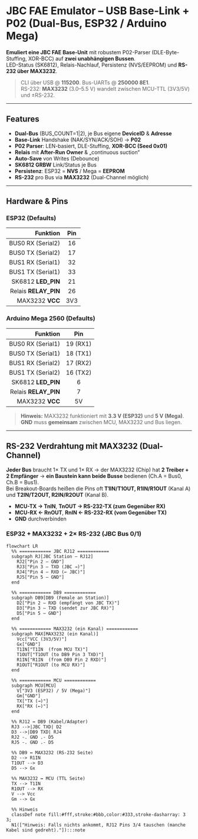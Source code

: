 # JBC FAE Emulator – USB Base-Link + P02 (Dual-Bus, ESP32 / Arduino Mega)

**Emuliert eine JBC FAE Base-Unit** mit robustem P02-Parser (DLE-Byte-Stuffing, XOR-BCC) auf **zwei unabhängigen Bussen**.  
LED-Status (SK6812), Relais-Nachlauf, Persistenz (NVS/EEPROM) und **RS-232 über MAX3232**.

> CLI über USB @ **115200**. Bus-UARTs @ **250000 8E1**.  
> RS-232: **MAX3232** (3.0–5.5 V) wandelt zwischen MCU-TTL (3V3/5V) und ±RS-232.

---

## Features

- **Dual-Bus** (BUS_COUNT=1|2), je Bus eigene **DeviceID** & **Adresse**
- **Base-Link** Handshake (NAK/SYN/ACK/SOH) → **P02**
- **P02 Parser**: LEN-basiert, DLE-Stuffing, **XOR-BCC (Seed 0x01)**
- **Relais** mit **After-Run Owner** & „continuous suction“
- **Auto-Save** von Writes (Debounce)
- **SK6812 GRBW** Link/Status je Bus
- **Persistenz**: ESP32 = **NVS** / Mega = **EEPROM**
- **RS-232** pro Bus via **MAX3232** (Dual-Channel möglich)

---

## Hardware & Pins

### ESP32 (Defaults)

| Funktion              | Pin |
|----------------------:|:---:|
| BUS0 RX (Serial2)     | 16  |
| BUS0 TX (Serial2)     | 17  |
| BUS1 RX (Serial1)     | 32  |
| BUS1 TX (Serial1)     | 33  |
| SK6812 **LED_PIN**    | 21  |
| Relais **RELAY_PIN**  | 26  |
| MAX3232 **VCC**       | 3V3 |

### Arduino Mega 2560 (Defaults)

| Funktion              | Pin |
|----------------------:|:---:|
| BUS0 RX (Serial1)     | 19 (RX1) |
| BUS0 TX (Serial1)     | 18 (TX1) |
| BUS1 RX (Serial2)     | 17 (RX2) |
| BUS1 TX (Serial2)     | 16 (TX2) |
| SK6812 **LED_PIN**    | 6   |
| Relais **RELAY_PIN**  | 7   |
| MAX3232 **VCC**       | 5V  |

> **Hinweis:** MAX3232 funktioniert mit **3.3 V (ESP32)** und **5 V (Mega)**.  
> **GND** muss **gemeinsam** zwischen MCU, MAX3232 und Bus liegen.

---

## RS-232 Verdrahtung mit MAX3232 (Dual-Channel)

**Jeder Bus** braucht 1× TX und 1× RX → der MAX3232 (Chip) hat **2 Treiber + 2 Empfänger** → **ein Baustein kann beide Busse** bedienen (Ch.A = Bus0, Ch.B = Bus1).  
Bei Breakout-Boards heißen die Pins oft **T1IN/T1OUT, R1IN/R1OUT** (Kanal A) und **T2IN/T2OUT, R2IN/R2OUT** (Kanal B).

- **MCU-TX → TnIN**, **TnOUT → RS-232-TX (zum Gegenüber RX)**
- **MCU-RX ← RnOUT**, **RnIN  ← RS-232-RX (vom Gegenüber TX)**
- **GND** durchverbinden

### ESP32 + MAX3232 + 2× RS-232 (JBC Bus 0/1)

```mermaid
flowchart LR
  %% ============ JBC RJ12 ============
  subgraph RJ[JBC Station – RJ12]
    RJ2["Pin 2 — GND"]
    RJ3["Pin 3 — TXD (JBC →)"]
    RJ4["Pin 4 — RXD (← JBC)"]
    RJ5["Pin 5 — GND"]
  end

  %% ============ DB9 ============
  subgraph DB9[DB9 (Female an Station)]
    D2["Pin 2 — RXD (empfängt von JBC TX)"]
    D3["Pin 3 — TXD (sendet zur JBC RX)"]
    D5["Pin 5 — GND"]
  end

  %% ============ MAX3232 (ein Kanal) ============
  subgraph MAX[MAX3232 (ein Kanal)]
    Vcc["VCC (3V3/5V)"]
    Gx["GND"]
    T1IN["T1IN  (from MCU TX)"]
    T1OUT["T1OUT (to DB9 Pin 3 TXD)"]
    R1IN["R1IN  (from DB9 Pin 2 RXD)"]
    R1OUT["R1OUT (to MCU RX)"]
  end

  %% ============ MCU ============
  subgraph MCU[MCU]
    V["3V3 (ESP32) / 5V (Mega)"]
    Gm["GND"]
    TX["TX (→)"]
    RX["RX (←)"]
  end

  %% RJ12 ↔ DB9 (Kabel/Adapter)
  RJ3 -->|JBC TXD| D2
  D3 -->|DB9 TXD| RJ4
  RJ2 -. GND .- D5
  RJ5 -. GND .- D5

  %% DB9 ↔ MAX3232 (RS-232 Seite)
  D2 --> R1IN
  T1OUT --> D3
  D5 --> Gx

  %% MAX3232 ↔ MCU (TTL Seite)
  TX --> T1IN
  R1OUT --> RX
  V --> Vcc
  Gm --> Gx

  %% Hinweis
  classDef note fill:#fff,stroke:#bbb,color:#333,stroke-dasharray: 3 3;
  N1(["Hinweis: Falls nichts ankommt, RJ12 Pins 3/4 tauschen (manche Kabel sind gedreht)."]):::note
